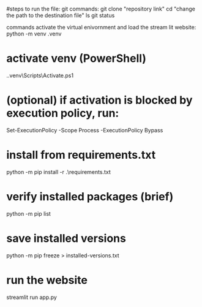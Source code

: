 #steps to run the file:
git commands:
git clone "repository link"
cd "change the path to the destination file"
ls
git status

commands activate the virtual enivornment and load the stream lit website:
python -m venv .venv

# activate venv (PowerShell)
.\.venv\Scripts\Activate.ps1

# (optional) if activation is blocked by execution policy, run:
Set-ExecutionPolicy -Scope Process -ExecutionPolicy Bypass


# install from requirements.txt
python -m pip install -r .\requirements.txt

# verify installed packages (brief)
python -m pip list

# save installed versions
python -m pip freeze > installed-versions.txt

# run the website
streamlit run app.py
